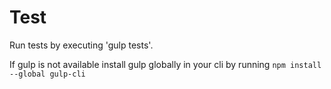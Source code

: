 # Test

Run tests by executing 'gulp tests'.

If gulp is not available install gulp globally in your cli by running `npm install --global gulp-cli`
